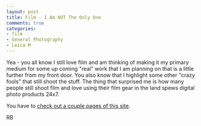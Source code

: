 ```yaml
---
layout: post
title: Film - I Am NOT The Only One
comments: true
categories:
- film
- General Photography
- Leica M
---
```

Yea - you all know I still love film and am thinking of making it my primary medium for some up coming "real" work that I am planning on that is a little further from my front door. You also know that I highlight some other "crazy fools" that still shoot the stuff. The thing that surprised me is how many people still shoot film and love using their film gear in the land spews digital photo products 24x7.

You have to <a href="http://tokyocamerastyle.com/">check out a couple pages of this site</a>.

RB